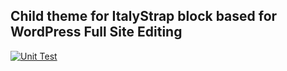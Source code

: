 ## Child theme for ItalyStrap block based for WordPress Full Site Editing

[![Unit Test](https://github.com/ItalyStrap/ciao/actions/workflows/unit.yml/badge.svg)](https://github.com/ItalyStrap/ciao/actions/workflows/unit.yml)